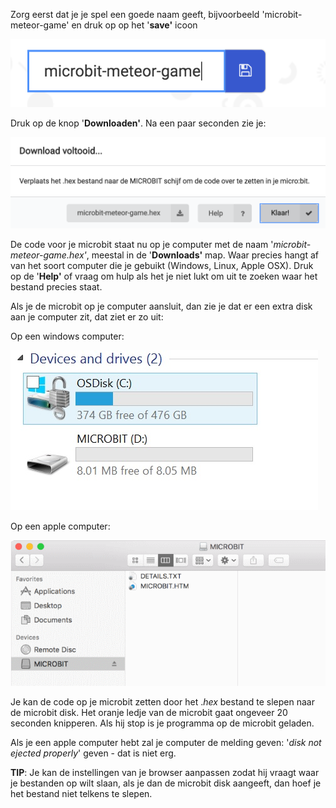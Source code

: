 Zorg eerst dat je je spel een goede naam geeft, bijvoorbeeld 'microbit-meteor-game' en druk op op het '**save'** icoon

![](../assets/name_your_game.png)

Druk op de knop '**Downloaden'**. Na een paar seconden zie je:

![](/assets/download_complete.png)

De code voor je microbit staat nu op je computer met de naam '_microbit-meteor-game.hex'_, meestal in de '**Downloads'** map. Waar precies hangt af van het soort computer die je gebuikt \(Windows, Linux, Apple OSX\). Druk op de  '**Help'** of vraag om hulp als het je niet lukt om uit te zoeken waar het bestand precies staat.

Als je de microbit op je computer aansluit, dan zie je dat er een extra disk aan je computer zit, dat ziet er zo uit:

Op een windows computer:

![](../assets/windows_microbit_disk.png)

Op een apple computer:

![](../assets/apple_microbit_disk.png)

Je kan de code op je microbit zetten door het ._hex_ bestand te slepen naar de microbit disk. Het oranje ledje van de microbit gaat ongeveer 20 seconden knipperen. Als hij stop is je programma op de microbit geladen.

Als je een apple computer hebt zal je computer de melding geven: '_disk not ejected properly_' geven - dat is niet erg.

**TIP**: Je kan de instellingen van je browser aanpassen zodat hij vraagt waar je bestanden op wilt slaan, als je dan de microbit disk aangeeft, dan hoef je het bestand niet telkens te slepen.

